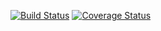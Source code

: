 [![Build Status](https://travis-ci.org/kkirjala/ohtu-viikko1.svg?branch=master)](https://travis-ci.org/kkirjala/ohtu-viikko1)
[![Coverage Status](https://coveralls.io/repos/github/kkirjala/ohtu-viikko1/badge.svg?branch=master)](https://coveralls.io/github/kkirjala/ohtu-viikko1?branch=master)

